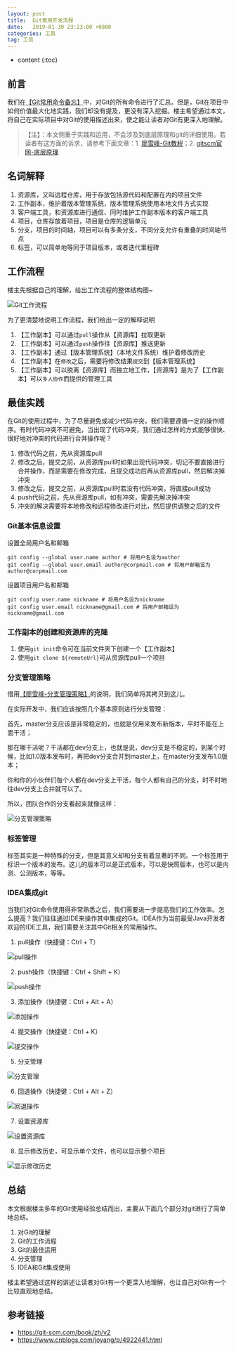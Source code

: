 ```yaml
---
layout: post
title:  Git常用开发流程
date:   2019-01-30 23:23:00 +0800
categories: 工具
tag: 工具
---
```


* content
{:toc}

## 前言

我们在[【Git常用命令备忘】](https://juconcurrent.com/2016/07/12/git-usage/)中，对Git的所有命令进行了汇总。但是，Git在项目中如何价值最大化地实践，我们却没有提及，更没有深入挖掘。楼主希望通过本文，将自己在实际项目中对Git的使用描述出来，使之能让读者对Git有更深入地理解。

> 【注】：本文侧重于实践和运用，不会涉及到底层原理和git的详细使用。若读者有这方面的诉求，请参考下面文章：1. [廖雪峰-Git教程](https://www.liaoxuefeng.com/wiki/0013739516305929606dd18361248578c67b8067c8c017b000)；2. [gitscm官网-底层原理](https://git-scm.com/book/zh/v1/Git-%E5%86%85%E9%83%A8%E5%8E%9F%E7%90%86)

## 名词解释

1. 资源库，又叫远程仓库，用于存放包括源代码和配置在内的项目文件
2. 工作副本，维护着版本管理系统，版本管理系统使用本地文件方式实现
3. 客户端工具，和资源库进行通信、同时维护工作副本版本的客户端工具
4. 项目，仓库存放着项目，项目是仓库的逻辑单元
5. 分支，项目的时间轴，项目可以有多条分支，不同分支允许有重叠的时间轴节点
6. 标签，可以简单地等同于项目版本，或者迭代里程碑

## 工作流程

楼主先根据自己的理解，给出工作流程的整体结构图~

![Git工作流程](https://upload-images.jianshu.io/upload_images/845143-3cf7b480c3827431.png?jianshufrom=true)

为了更清楚地说明工作流程，我们给出一定的解释说明

1. 【工作副本】可以通过`pull`操作从【资源库】拉取更新
2. 【工作副本】可以通过`push`操作往【资源库】推送更新
3. 【工作副本】通过【版本管理系统】（本地文件系统）维护着修改历史
4. 【工作副本】在`修改`之后，需要将修改结果`提交`到【版本管理系统】
5. 【工作副本】可以脱离【资源库】而独立地工作，【资源库】是为了【工作副本】可以`多人协作`而提供的管理工具

## 最佳实践

在Git的使用过程中，为了尽量避免或减少代码冲突，我们需要遵循一定的操作顺序。有时代码冲突不可避免，当出现了代码冲突，我们通过怎样的方式能够很快、很好地对冲突的代码进行合并操作呢？

1. 修改代码之前，先从资源库pull
2. 修改之后，提交之前，从资源库pull时如果出现代码冲突，切记不要直接进行合并操作，而是需要在修改完成，且提交成功后再从资源库pull，然后解决掉冲突
3. 修改之后，提交之前，从资源库pull时若没有代码冲突，将直接pull成功
4. push代码之前，先从资源库pull，如有冲突，需要先解决掉冲突
5. 冲突的解决需要将本地修改和远程修改进行对比，然后提供调整之后的文件

### Git基本信息设置

设置全局用户名和邮箱

```
git config --global user.name author # 将用户名设为author
git config --global user.email author@corpmail.com # 将用户邮箱设为author@corpmail.com
```

设置项目用户名和邮箱

```
git config user.name nickname # 将用户名设为nickname
git config user.email nickname@gmail.com # 将用户邮箱设为nickname@gmail.com
```

### 工作副本的创建和资源库的克隆

1. 使用`git init`命令可在当前文件夹下创建一个【工作副本】
2. 使用`git clone ${remoteUrl}`可从资源库pull一个项目

### 分支管理策略

借用[【廖雪峰-分支管理策略】](https://www.liaoxuefeng.com/wiki/0013739516305929606dd18361248578c67b8067c8c017b000/0013758410364457b9e3d821f4244beb0fd69c61a185ae0000)的说明，我们简单将其拷贝到这儿。

在实际开发中，我们应该按照几个基本原则进行分支管理：

首先，master分支应该是非常稳定的，也就是仅用来发布新版本，平时不能在上面干活；

那在哪干活呢？干活都在dev分支上，也就是说，dev分支是不稳定的，到某个时候，比如1.0版本发布时，再把dev分支合并到master上，在master分支发布1.0版本；

你和你的小伙伴们每个人都在dev分支上干活，每个人都有自己的分支，时不时地往dev分支上合并就可以了。

所以，团队合作的分支看起来就像这样：

![分支管理策略](https://upload-images.jianshu.io/upload_images/845143-a8f0bc0ad45017f8.png?jianshufrom=true)

### 标签管理

标签其实是一种特殊的分支，但是其意义却和分支有着显著的不同。一个标签用于标识一个版本的发布。这儿的版本可以是正式版本，可以是快照版本，也可以是内测、公测版本，等等。

### IDEA集成git

当我们对Git命令使用得非常熟悉之后，我们需要进一步提高我们的工作效率。怎么提高？我们往往通过IDE来操作其中集成的Git。IDEA作为当前最受Java开发者欢迎的IDE工具，我们需要关注其中Git相关的常用操作。

1. pull操作（快捷键：Ctrl + T）

![pull操作](https://upload-images.jianshu.io/upload_images/845143-530c0cbcdfc000f9.png?jianshufrom=true)

2. push操作（快捷键：Ctrl + Shift + K）

![push操作](https://upload-images.jianshu.io/upload_images/845143-866dc1e25adcda4c.png?jianshufrom=true)

3. 添加操作（快捷键：Ctrl + Alt + A）

![添加操作](https://upload-images.jianshu.io/upload_images/845143-f1aed15542eef09a.png?jianshufrom=true)

4. 提交操作（快捷键：Ctrl + K）

![提交操作](https://upload-images.jianshu.io/upload_images/845143-46dd559ae6a133da.png?jianshufrom=true)

5. 分支管理

![分支管理](https://upload-images.jianshu.io/upload_images/845143-d547f34f353ee176.png?jianshufrom=true)

6. 回退操作（快捷键：Ctrl + Alt + Z）

![回退操作](https://upload-images.jianshu.io/upload_images/845143-924172fe90119a6d.png?jianshufrom=true)

7. 设置资源库

![设置资源库](https://upload-images.jianshu.io/upload_images/845143-e9185a8d48940de3.png?jianshufrom=true)

8. 显示修改历史，可显示单个文件，也可以显示整个项目

![显示修改历史](https://upload-images.jianshu.io/upload_images/845143-0d20d8b3e91a82b0.png?jianshufrom=true)

## 总结

本文根据楼主多年的Git使用经验总结而出，主要从下面几个部分对git进行了简单地总结。

1. 对Git的理解
2. Git的工作流程
3. Git的最佳运用
4. 分支管理
5. IDEA和Git集成使用

楼主希望通过这样的讲述让读者对Git有一个更深入地理解，也让自己对Git有一个比较直观地总结。

## 参考链接

+ https://git-scm.com/book/zh/v2
+ https://www.cnblogs.com/joyang/p/4922441.html